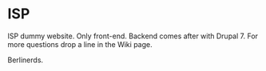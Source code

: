 ISP
===

ISP dummy website. Only front-end. Backend comes after with Drupal 7.
For more questions drop a line in the Wiki page.

Berlinerds.
